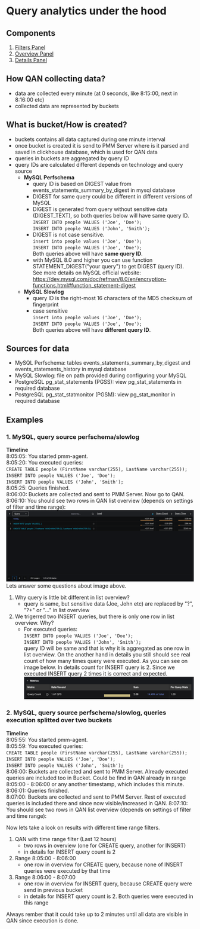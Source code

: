# Query analytics under the hood

## Components
1. [Filters Panel](./query-analytics.md#filters-panel)
2. [Overview Panel](./query-analytics.md#overview-panel)
3. [Details Panel](./query-analytics.md#details-panel)

## How QAN collecting data?
- data are collected every minute (at 0 seconds, like 8:15:00, next in 8:16:00 etc)
- collected data are represented by buckets

## What is bucket/How is created?
- buckets contains all data captured during one minute interval
- once bucket is created it is send to PMM Server where is it parsed and saved in clickhouse database, which is used for QAN data
- queries in buckets are aggregated by query ID
- query IDs are calculated different depends on technology and query source
    - **MySQL Perfschema**
        - query ID is based on DIGEST value from events_statements_summary_by_digest in mysql database
        - DIGEST for same query could be different in different versions of MySQL 
        - DIGEST is generated from query without sensitive data (DIGEST_TEXT), so both queries below will have same query ID.  
        `INSERT INTO people VALUES ('Joe', 'Doe');`  
        `INSERT INTO people VALUES ('John', 'Smith');`  
        - DIGEST is not case sensitive.   
        `insert into people values ('Joe', 'Doe');`   
        `INSERT INTO people VALUES ('Joe', 'Doe');`  
        Both queries above will have **same query ID**. 
        - with MySQL 8.0 and higher you can use function STATEMENT_DIGEST("your query") to get DIGEST (query ID). See more details on MySQL official website: https://dev.mysql.com/doc/refman/8.0/en/encryption-functions.html#function_statement-digest
    - **MySQL Slowlog**
        - query ID is the right-most 16 characters of the MD5 checksum of fingerprint
        - case sensitive  
        `insert into people values ('Joe', 'Doe');`   
        `INSERT INTO people VALUES ('Joe', 'Doe');`  
        Both queries above will have **different query ID**. 

## Sources for data
- MySQL Perfschema: tables events_statements_summary_by_digest and events_statements_history in mysql database
- MySQL Slowlog: file on path provided during configuring your MySQL
- PostgreSQL pg_stat_statements (PGSS): view pg_stat_statements in required database
- PostgreSQL pg_stat_statmonitor (PGSM): view pg_stat_monitor in required database

## Examples
### 1. MySQL, query source perfschema/slowlog
**Timeline**   
8:05:05: You started pmm-agent.  
8:05:20: You executed queries:  
`CREATE TABLE people (FirstName varchar(255), LastName varchar(255));`  
`INSERT INTO people VALUES ('Joe', 'Doe');`  
`INSERT INTO people VALUES ('John', 'Smith');`  
8:05:25: Queries finished.   
8:06:00: Buckets are collected and sent to PMM Server. Now go to QAN.  
8:06:10: You should see two rows in QAN list overview (depends on settings of filter and time range):
![QAN MySQL Example 1 List Overview](../_images/PMM_Query_Analytics_Example1_Overview.png) 
Lets answer some questions about image above.  
1. Why query is little bit different in list overview?
    - query is same, but sensitive data (Joe, John etc) are replaced by "?", "?+" or "..." in list overview
2. We trigerred two INSERT queries, but there is only one row in list overview. Why?
    - For executed queries:  
    `INSERT INTO people VALUES ('Joe', 'Doe');`    
    `INSERT INTO people VALUES ('John', 'Smith');`  
    query ID will be same and that is why it is aggregated as one row in list overview. On the another hand in details you still should see real count of how many times query were executed. As you can see on image below. In details count for INSERT query is 2. Since we executed INSERT query 2 times it is correct and expected.
    ![QAN MySQL Example 1 Details](../_images/PMM_Query_Analytics_Example1_Details.png) 

### 2. MySQL, query source perfschema/slowlog, queries execution splitted over two buckets
**Timeline**  
8:05:55: You started pmm-agent.  
8:05:59: You executed queries:  
`CREATE TABLE people (FirstName varchar(255), LastName varchar(255));`  
`INSERT INTO people VALUES ('Joe', 'Doe');`  
`INSERT INTO people VALUES ('John', 'Smith');`   
8:06:00: Buckets are collected and sent to PMM Server. Already executed queries are included too in Bucket. Could be find in QAN already in range 8:05:00 - 8:06:00 or any another timestamp, which includes this minute.  
8:06:01: Queries finished.    
8:07:00: Buckets are collected and sent to PMM Server. Rest of executed queries is included there and since now visible/increased in QAN.
8:07:10: You should see two rows in QAN list overview (depends on settings of filter and time range):

Now lets take a look on results with different time range filters.
1. QAN with time range filter (Last 12 hours)
    - two rows in overview (one for CREATE query, another for INSERT)
    - in details for INSERT query count is 2
2. Range 8:05:00 - 8:06:00
    - one row in overview for CREATE query, because none of INSERT queries were executed by that time
3. Range 8:06:00 - 8:07:00
    - one row in overview for INSERT query, because CREATE query were send in previous bucket
    - in details for INSERT query count is 2. Both queries were executed in this range

Always rember that it could take up to 2 minutes until all data are visible in QAN since execution is done.
